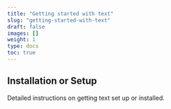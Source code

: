 ```yaml
---
title: "Getting started with text"
slug: "getting-started-with-text"
draft: false
images: []
weight: 1
type: docs
toc: true
---
```


## Installation or Setup
Detailed instructions on getting text set up or installed.

